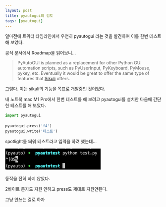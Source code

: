 ```yaml
---
layout: post
title: pyautogui의 검토
tags: [pyautogui]
---
```


얼마전에 트위터 타임라인에서 우연히 pyautogui 라는 것을 발견하여 이를 한번 테스트해 보았다. 

공식 문서에서 Roadmap을 읽어보니...

> PyAutoGUI is planned as a replacement for other Python GUI automation scripts, such as PyUserInput, PyKeyboard, PyMouse, pykey, etc. Eventually it would be great to offer the same type of features that [Sikuli](http://www.sikuli.org/) offers.

그렇다. 이는 sikuli의 기능을 목표로 개발중인 것이었다. 

내 노트북 mac M1 Pro에서 한번 테스트를 해 보려고 pyautogui를 설치한 다음에 간단한 테스트를 해 보았다. 

```python
import pyautogui

pyautogui.press('f4')
pyautogui.write('테스트')
```
spotlight를 띄워 테스트라고 입력을 하려 했는데... 

![](https://raw.githubusercontent.com/cheuora/cheuora.github.io/master/_posts/2022/2022-08-21.png)

동작을 전혀 하지 않았다. 

2바이트 문자도 지원 안하고 press도 제대로 지원안된다. 


그냥 안쓰는 걸로 하자

